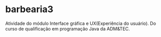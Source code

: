 # barbearia3
Atividade do módulo Interface gráfica e UX(Experiência do usuário). Do curso de qualificação em programação Java da ADM&TEC.

